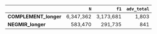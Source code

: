 |                       |       `N` |      `f1` |   `adv_total` |
|:----------------------|----------:|----------:|--------------:|
| **COMPLEMENT_longer** | 6,347,362 | 3,173,681 |         1,803 |
| **NEGMIR_longer**     |   583,470 |   291,735 |           841 |